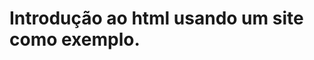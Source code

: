 <!DOCTYPE html>
<html lang="pt-br">
<head>
    <title>Introdu-o-ao-HTML</title>
</head>
<body>
  <h1>Introdução ao html usando um site como exemplo.</h1>
</body>
